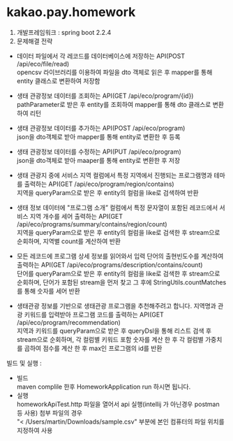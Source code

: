 # kakao.pay.homework

1. 개발프레임워크 : spring boot 2.2.4
2. 문제해결 전략
- 데이터 파일에서 각 레코드를 데이터베이스에 저장하는 API(POST /api/eco/file/read)
<br>opencsv 라이브러리를 이용하여 파일을 dto 객체로 읽은 후 mapper를 통해 entity 클래스로 변환하여 저장함
    
- 생태 관광정보 데이터를 조회하는 API(GET /api/eco/program/{id})
<br>pathParameter로 받은 후 entity를 조회하여 mapper를 통해 dto 클래스로 변환하여 리턴
    
- 생태 관광정보 데이터를 추가하는 API(POST /api/eco/program)
<br>json을 dto객체로 받아 mapper를 통해 entity로 변환한 후 등록

- 생태 관광정보 데이터를 수정하는 API(PUT /api/eco/program)
<br>json을 dto객체로 받아 maaper를 통해 entity로 변환한 후 저장

- 생태 관광지 중에 서비스 지역 컬럼에서 특정 지역에서 진행되는 프로그램명과 테마를 출력하는 API(GET /api/eco/program/region/contains)
<br>지역을 queryParam으로 받은 후 entity의 컬럼을 like로 검색하여 반환

- 생태 정보 데이터에 "프로그램 소개” 컬럼에서 특정 문자열이 포함된 레코드에서 서비스 지역 개수를 세어 출력하는 API(GET /api/eco/programs/summary/contains/region/count)
<br>지역을 queryParam으로 받은 후 entity의 컬럼을 like로 검색한 후 stream으로 순회하며, 지역별 count를 계산하여 반환

- 모든 레코드에 프로그램 상세 정보를 읽어와서 입력 단어의 출현빈도수를 계산하여 출력하는 API(GET /api/eco/programs/description/contains/count)
<br>단어를 queryParam으로 받은 후 entity의 컬럼을 like로 검색한 후 stream으로 순회하며, 단어가 포함된 stream을 먼저 찾고 그 후에 StringUtils.countMatches를 통해 숫자를 세어 반환

- 생태관광 정보를 기반으로 생태관광 프로그램을 추천해주려고 합니다. 지역명과 관광 키워드를 입력받아 프로그램 코드를 출력하는 API(GET /api/eco/program/recommendation)
<br>지역과 키워드를 queryParam으로 받은 후 queryDsl을 통해 리스트 검색 후 stream으로 순회하며, 각 컬럼별 키워드 포함 숫자를 계산 한 후 각 컬럼별 가중치를 곱하여 점수를 계산 한 후 max인 프로그램의 id를 반환

빌드 및 실행 : 
- 빌드<br>maven complile 한후 HomeworkApplication run 하시면 됩니다.
- 실행<br>homeworkApiTest.http 파일을 열어서 api 실행(intellij 가 아닌경우 postman 등 사용)
첨부 파일의 경우 <br>"< /Users/martin/Downloads/sample.csv" 부분에 본인 컴퓨터의 파일 위치를 지정하여 사용
